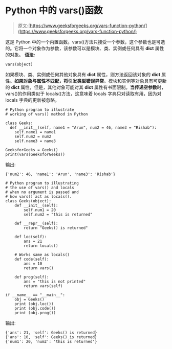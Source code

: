 # Python 中的 vars()函数

> 原文:[https://www.geeksforgeeks.org/vars-function-python/](https://www.geeksforgeeks.org/vars-function-python/)

这是 Python 中的一个内置函数。vars()方法只接受一个参数，这个参数也是可选的。它将一个对象作为参数，该参数可以是模块、类、实例或任何具有 __dict__ 属性的对象。
**语法:**

```
vars(object)
```

如果模块、类、实例或任何其他对象具有 __dict__ 属性，则方法返回该对象的 __dict__ 属性。**如果对象与属性不匹配，将引发类型错误异常**。模块和实例等对象具有可更新的 __dict__ 属性，但是，其他对象可能对其 __dict__ 属性有书面限制。**当传递空参数**时，vars()的作用类似于 locals()方法，这意味着 locals 字典只对读取有用，因为对 locals 字典的更新被忽略。

```
# Python program to illustrate
# working of vars() method in Python

class Geeks:
  def __init__(self, name1 = "Arun", num2 = 46, name3 = "Rishab"):
    self.name1 = name1
    self.num2 = num2
    self.name3 = name3

GeeksforGeeks = Geeks()
print(vars(GeeksforGeeks))
```

输出:

```
{'num2': 46, 'name1': 'Arun', 'name3': 'Rishab'}
```

```
# Python program to illustrating 
# the use of vars() and locals
# when no argument is passed and 
# how vars() act as locals().
class Geeks(object):
    def __init__(self):
        self.num1 = 20
        self.num2 = "this is returned"

    def __repr__(self):
        return "Geeks() is returned"

    def loc(self):
        ans = 21
        return locals()

    # Works same as locals()
    def code(self):
        ans = 10
        return vars()

    def prog(self):
        ans = "this is not printed"
        return vars(self)

if __name__ == "__main__":
    obj = Geeks()
    print (obj.loc())
    print (obj.code())
    print (obj.prog())
```

输出:

```
{'ans': 21, 'self': Geeks() is returned}
{'ans': 10, 'self': Geeks() is returned}
{'num1': 20, 'num2': 'this is returned'}

```
